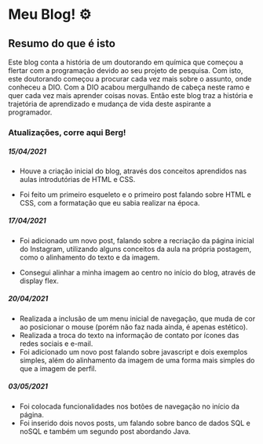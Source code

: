 # Meu Blog! :gear:

## Resumo do que é isto

Este blog conta a história de um doutorando em química que começou a flertar com a programação devido ao seu projeto de pesquisa. Com isto, este doutorando começou a procurar cada vez mais sobre o assunto, onde conheceu a DIO. Com a DIO acabou mergulhando de cabeça neste ramo e quer cada vez mais aprender coisas novas. Então este blog traz a história e trajetória de aprendizado e mudança de vida deste aspirante a programador.





### Atualizações, corre aqui Berg!



##### 15/04/2021

- Houve a criação inicial do blog, através dos conceitos aprendidos nas aulas introdutórias de HTML e CSS.

- Foi feito um primeiro esqueleto e o primeiro post falando sobre HTML e CSS, com a formatação que eu sabia realizar na época.

  

##### 17/04/2021

- Foi adicionado um novo post, falando sobre a recriação da página inicial do Instagram, utilizando alguns conceitos da aula na própria postagem, como o alinhamento do texto e da imagem.

- Consegui alinhar a minha imagem ao centro no início do blog, através de display flex.

  

##### 20/04/2021

- Realizada a inclusão de um menu inicial de navegação, que muda de cor ao posicionar o mouse (porém não faz nada ainda, é apenas estético).
- Realizada a troca do texto na informação de contato por ícones das redes sociais e e-mail.
- Foi adicionado um novo post falando sobre javascript e dois exemplos simples, além do alinhamento da imagem de uma forma mais simples do que a imagem de perfil.



##### 03/05/2021

- Foi colocada funcionalidades nos botões de navegação no início da página.
- Foi inserido dois novos posts, um falando sobre banco de dados SQL e noSQL e também um segundo post abordando Java.